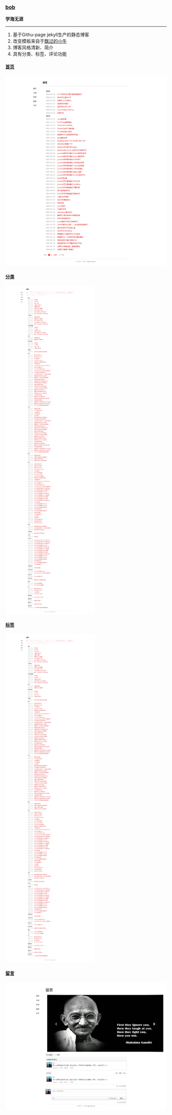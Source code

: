 ### [bob](http://waveletbob.github.io)

**学海无涯**

---

1. 基于Githu-page jekyll生产的静态博客
2. 改变模板来自于[飘过的小牛](http://github.thinkingbar.com/)
3. 博客风格清新、简介
4. 具有分类、标签、评论功能

#### [首页](https://waveletbob.github.io/ "home")

![首页](image/home.png "git博客首页")

#### [分类](https://waveletbob.github.io/categories/ "categories")

![分类](image/categories.png "git博客分类页")

#### [标签](https://waveletbob.github.io/tags/ "tags")

![标签](image/tags.png "git博客标签页")

#### [留言](https://waveletbob.github.io/guestbook/ "guestbook")

![留言](image/guestbook.png "git博客留言页")

